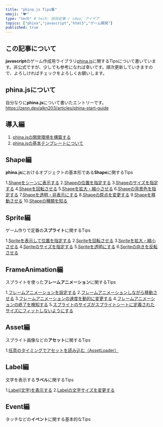 ```yaml
---
title: "phina.js Tips集"
emoji: "🐦"
type: "tech" # tech: 技術記事 / idea: アイデア
topics: ["phina","javascript","html5","ゲーム開発"]
published: true
---
```


## この記事について
**javascript**のゲーム作成用ライブラリ[phina.js](https://phinajs.com/)に関するTipsについて書いています。非公式ですが、少しでも参考になれば幸いです。順次更新していきますので、よろしければチェックをよろしくお願いします。

## phina.jsについて
自分なりに**phina.js**について書いたエントリーです。
https://zenn.dev/alkn203/articles/phina-start-guide

## 導入編
1. [phina.jsの開発環境を構築する](https://zenn.dev/alkn203/articles/phina-prologue)
2. [phina.jsの基本テンプレートについて](https://zenn.dev/alkn203/articles/phina-template)

## Shape編
**phina.js**におけるオブジェクトの基本形である**Shape**に関するTips

1.[Shapeをシーンに表示する](https://zenn.dev/alkn203/articles/phina-add-shape)
2.[Shapeの位置を指定する](https://zenn.dev/alkn203/articles/phina-locate-shape)
3.[Shapeのサイズを指定する](https://zenn.dev/alkn203/articles/phina-resize-shape)
4.[Shapeを回転させる](https://zenn.dev/alkn203/articles/phina-rotate-shape)
5.[Shapeを拡大・縮小させる](https://zenn.dev/alkn203/articles/phina-scale-shape)
6.[Shapeの背景色を指定する](https://zenn.dev/alkn203/articles/phina-color-shape)
7.[Shapeを透明・非表示にする](https://zenn.dev/alkn203/articles/phina-alpha-shape)
8.[Shapeの原点を変更する](https://zenn.dev/alkn203/articles/phina-change-shape-origin)
9.[Shapeを移動させる](https://zenn.dev/alkn203/articles/phina-move-shape)
10.[Shapeの種類を知る](https://zenn.dev/alkn203/articles/phina-sort-of-shape)

## Sprite編
ゲーム作りで定番の**スプライト**に関するTips

1.[Spriteを表示して位置を指定する](https://zenn.dev/alkn203/articles/phina-locate-sprite)
2.[Spriteを回転させる](https://zenn.dev/alkn203/articles/phina-rotate-sprite)
3.[Spriteを拡大・縮小させる](https://zenn.dev/alkn203/articles/phina-scale-sprite)
4.[Spriteのサイズを指定する](https://zenn.dev/alkn203/articles/phina-resize-sprite)
5.[Spriteを透明にする](https://zenn.dev/alkn203/articles/phina-alpha-sprite)
6.[Spriteの向きを反転させる](https://zenn.dev/alkn203/articles/phina-reverse-sprite)

## FrameAnimation編
スプライトを使った**フレームアニメーション**に関するTips

1.[フレームアニメーションを設定する](https://zenn.dev/alkn203/articles/phina-frameanimation)
2.[フレームアニメーションしながら移動させる](https://zenn.dev/alkn203/articles/phina-frameanimation-move)
3.[フレームアニメーションの速度を動的に変更する](https://zenn.dev/alkn203/articles/phina-frameanimation-speed)
4.[フレームアニメーションの終了を検知する](https://zenn.dev/alkn203/articles/phina-frameanimation-end)
5.[スプライトのサイズがスプライトシートに定義されたサイズにフィットしないようにする](https://zenn.dev/alkn203/articles/phina-no-fit-ss-size)

## Asset編
スプライト画像などの**アセット**に関するTips

1.[任意のタイミングでアセットを読み込む（AssetLoader）](https://zenn.dev/alkn203/articles/phina-asset-loader)


## Label編
文字を表示する**ラベル**に関するTips

1.[Label(文字)を表示する](https://zenn.dev/alkn203/articles/phina-add-label)
2.[Labelの文字サイズを変更する](https://zenn.dev/alkn203/articles/change-label-size)

## Event編
タッチなどの**イベント**に関する基本的なTips